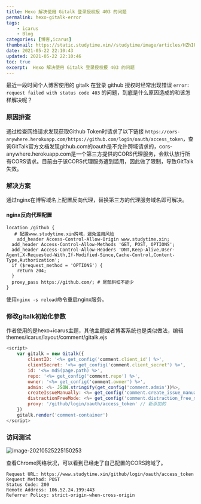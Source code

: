 ```yaml
---
title: Hexo 解决使用 Gitalk 登录授权报 403 的问题
permalink: hexo-gitalk-error
tags: 
    - icarus
    - Blog
categories: [博客,icarus]
thumbnail: https://static.studytime.xin//studytime/image/articles/HZhIP6.jpg
date: 2021-05-22 22:10:43
updated: 2021-05-22 22:10:46
toc: true
excerpt:  Hexo 解决使用 Gitalk 登录授权报 403 的问题
---
```


最近一段时间个人博客使用的 gitalk 在登录 github 授权时经常出现错误 `error: request failed with status code 403` 的问题，到底是什么原因造成的和该怎样解决呢？

### 原因排查

通过检查网络请求发现获取Github Token时请求了以下链接 `https://cors-anywhere.herokuapp.com/https://github.com/login/oauth/access_token`，查询GitTalk官方文档发现github.com的oauth是不允许跨域请求的，cors-anywhere.herokuapp.com是一个第三方提供的CORS代理服务，会默认放行所有CORS请求。目前由于该CORS代理服务遭到滥用，因此做了限制，导致GitTalk失效。

### 解决方案

通过nginx在博客域名上配置反向代理，替换第三方的代理服务域名即可解决。

#### nginx反向代理配置

```
location /github {
   # 配置www.studytime.xin跨域，避免滥用风险
	add_header Access-Control-Allow-Origin www.studytime.xin;
  add_header Access-Control-Allow-Methods 'GET, POST, OPTIONS';
  add_header Access-Control-Allow-Headers 'DNT,Keep-Alive,User-Agent,X-Requested-With,If-Modified-Since,Cache-Control,Content-Type,Authorization';
  if ($request_method = 'OPTIONS') {
  	return 204;
  }
  proxy_pass https://github.com/; # 尾部斜杠不能少
}
```

使用`nginx -s reload`命令重启nginx服务。

### 修改gitalk初始化参数

作者使用的是hexo+icarus主题，其他主题或者博客系统也是类似做法，编辑themes/icarus/layout/comment/gitalk.ejs

```javascript
<script>
    var gitalk = new Gitalk({
        clientID: '<%= get_config('comment.client_id') %>',
        clientSecret: '<%= get_config('comment.client_secret') %>',
        id: '<%= md5(page.path) %>',
        repo: '<%= get_config('comment.repo') %>',
        owner: '<%= get_config('comment.owner') %>',
        admin: <%- JSON.stringify(get_config('comment.admin'))%>,
        createIssueManually: <%= get_config('comment.create_issue_manually', false) %>,
        distractionFreeMode: <%= get_config('comment.distraction_free_mode', false) %>,
        proxy: '/github/login/oauth/access_token' // 新添加的
    })
    gitalk.render('comment-container')
</script>
```

### 访问测试

![image-20210525225150253](https://static.studytime.xin//studytime/image/articles/image-20210525225150253.png)

查看Chrome网络状况，可以看到已经走了自己配置的CORS跨域了。

```
Request URL: https://www.studytime.xin/github/login/oauth/access_token
Request Method: POST
Status Code: 200 
Remote Address: 106.52.24.199:443
Referrer Policy: strict-origin-when-cross-origin
```

